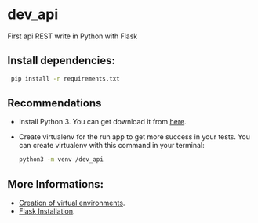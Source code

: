 # dev_api
First api REST write in Python with Flask

## Install dependencies:

```bash
 pip install -r requirements.txt
```

## Recommendations

- Install Python 3. You can get download it from [here](https://www.python.org/downloads/).

- Create virtualenv for the run app to get more success in your tests. You can create virtualenv with this command in your terminal:

  ```bash
  python3 -m venv /dev_api
  ```

## More Informations:

- [Creation of virtual environments](https://docs.python.org/3/library/venv.html).
- [Flask Installation](https://flask.palletsprojects.com/en/1.1.x/installation/).
